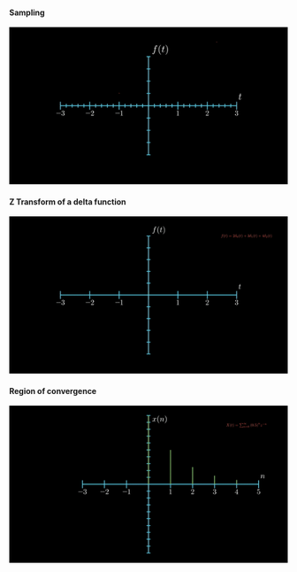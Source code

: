 #### Sampling
![GIF1](gifs/file1.gif)

#### Z Transform of a delta function
![GIF2](gifs/file2.gif)

#### Region of convergence
![GIF3](gifs/file3.gif)


